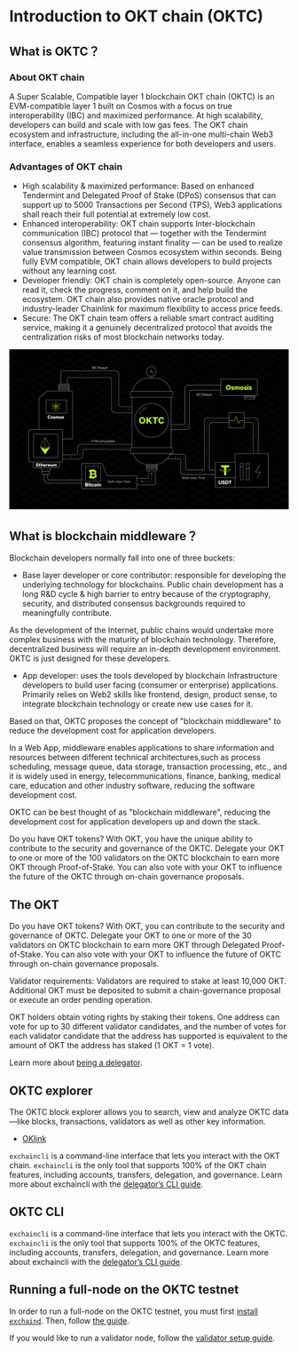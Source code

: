 # Introduction to OKT chain (OKTC)
## What is OKTC？

### About OKT chain
A Super Scalable, Compatible layer 1 blockchain OKT chain (OKTC) is an EVM-compatible layer 1 built on Cosmos with a focus on true interoperability (IBC) and maximized performance. At high scalability, developers can build and scale with low gas fees. The OKT chain ecosystem and infrastructure, including the all-in-one multi-chain Web3 interface, enables a seamless experience for both developers and users.

### Advantages of OKT chain

- High scalability & maximized performance: Based on enhanced Tendermint and Delegated Proof of Stake (DPoS) consensus that can support up to 5000 Transactions per Second (TPS), Web3 applications shall reach their full potential at extremely low cost.
- Enhanced interoperability: OKT chain supports Inter-blockchain communication (IBC) protocol that — together with the Tendermint consensus algorithm, featuring instant finality — can be used to realize value transmission between Cosmos ecosystem within seconds. Being fully EVM compatible, OKT chain allows developers to build projects without any learning cost.
- Developer friendly: OKT chain is completely open-source. Anyone can read it, check the progress, comment on it, and help build the ecosystem. OKT chain also provides native oracle protocol and industry-leader Chainlink for maximum flexibility to access price feeds.
- Secure: The OKT chain team offers a reliable smart contract auditing service, making it a genuinely decentralized protocol that avoids the centralization risks of most blockchain networks today.

![OKTC multichain framework](../img/oktc2022ibc.png)


## What is blockchain middleware？

Blockchain developers normally fall into one of three buckets:

- Base layer developer or core contributor: responsible for developing the underlying technology for blockchains. Public chain development has a long R&D cycle & high barrier to entry because of the cryptography, security, and distributed consensus backgrounds required to meaningfully contribute.


As the development of the Internet, public chains would undertake more complex business with the maturity of blockchain technology. Therefore, decentralized business will require an in-depth development environment. OKTC is just designed for these developers.


- App developer: uses the tools developed by blockchain Infrastructure developers to build user facing (consumer or enterprise) applications. Primarily relies on Web2 skills like frontend, design, product sense, to integrate blockchain technology or create new use cases for it.


Based on that, OKTC proposes the concept of "blockchain middleware" to reduce the development cost for application developers.


In a Web App, middleware enables applications to share information and resources between different technical architectures,such as process scheduling, message queue, data storage, transaction processing, etc., and it is widely used in energy, telecommunications, finance, banking, medical care, education and other industry software, reducing the software development cost.

OKTC can be best thought of as "blockchain middleware", reducing the development cost for application developers up and down the stack.


Do you have OKT tokens? With OKT, you have the unique ability to contribute to the security and governance of the OKTC. Delegate your OKT to one or more of the 100 validators on the OKTC blockchain to earn more OKT through Proof-of-Stake. You can also vote with your OKT to influence the future of the OKTC through on-chain governance proposals.


## The OKT

Do you have OKT tokens? With OKT, you can contribute to the security and governance of OKTC. Delegate your OKT to one or more of the 30 validators on OKTC blockchain to earn more OKT through Delegated Proof-of-Stake. You can also vote with your OKT to influence the future of OKTC through on-chain governance proposals.

Validator requirements: Validators are required to stake at least 10,000 OKT. Additional OKT must be deposited to submit a chain-governance proposal or execute an order pending operation.

OKT holders obtain voting rights by staking their tokens. One address can vote for up to 30 different validator candidates, and the number of votes for each validator candidate that the address has supported is equivalent to the amount of OKT the address has staked (1 OKT = 1 vote).

Learn more about [being a delegator](/dev/core-concepts/delegator/delegators-faq).



## OKTC explorer

The OKTC block explorer allows you to search, view and analyze OKTC data—like blocks, transactions, validators as well as other key information.
- [OKlink](https://www.oklink.com)

`exchaincli` is a command-line interface that lets you interact with the OKT chain. `exchaincli` is the only tool that supports 100% of the OKT chain features, including accounts, transfers, delegation, and governance. Learn more about exchaincli with the [delegator’s CLI guide](/dev/core-concepts/delegator/delegators-guide-cli).



## OKTC CLI

`exchaincli` is a command-line interface that lets you interact with the OKTC. `exchaincli` is the only tool that supports 100% of the OKTC features, including accounts, transfers, delegation, and governance. Learn more about exchaincli with the [delegator’s CLI guide](/dev/core-concepts/delegator/delegators-guide-cli).


## Running a full-node on the OKTC testnet

In order to run a full-node on the OKTC testnet, you must first [install `exchaind`](/dev/quick-start/install-oktc). Then, follow [the guide](/dev/quick-start/install-oktc).

If you would like to run a validator node, follow the [validator setup guide](/dev/core-concepts/validator/validators-guide-cli).

